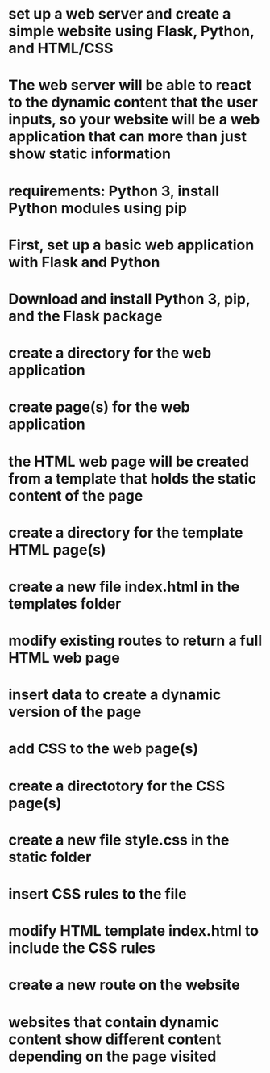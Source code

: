 # set up a web server and create a simple website using Flask, Python, and HTML/CSS
# The web server will be able to react to the dynamic content that the user inputs, so your website will be a web application that can more than just show static information
# requirements: Python 3, install Python modules using pip

# First, set up a basic web application with Flask and Python
# Download and install Python 3, pip, and the Flask package
# create a directory for the web application 
# create page(s) for the web application

# the HTML web page will be created from a template that holds the static content of the page
# create a directory for the template HTML page(s)
# create a new file index.html in the templates folder
# modify existing routes to return a full HTML web page
# insert data to create a dynamic version of the page

# add CSS to the web page(s)
# create a directotory for the CSS page(s)
# create a new file style.css in the static folder
# insert CSS rules to the file

# modify HTML template index.html to include the CSS rules

# create a new route on the website

# websites that contain dynamic content show different content depending on the page visited

# 
